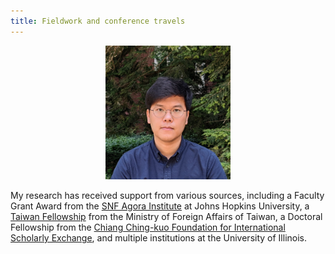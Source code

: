 ```yaml
---
title: Fieldwork and conference travels 
---
```


<p align="center">
  <img width="200" src="/assets/img/avatar.jpg">
</p>



My research has received support from various sources, including a Faculty Grant Award from the [SNF Agora Institute](https://snfagora.jhu.edu) at Johns Hopkins University, a [Taiwan Fellowship](https://taiwanfellowship.ncl.edu.tw/eng/index.aspx) from the Ministry of Foreign Affairs of Taiwan, a Doctoral Fellowship from the [Chiang Ching-kuo Foundation for International Scholarly Exchange](http://www.cckf.org/en/), and multiple institutions at the University of Illinois. 
